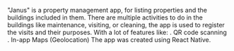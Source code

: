 "Janus" is a property management app, for listing properties and the buildings included in them. There are multiple activities to do in the buildings like maintenance, visiting, or cleaning, the app is used to register the visits and their purposes.
With a lot of features like:
. QR code scanning
. In-app Maps (Geolocation)
The app was created using React Native.
